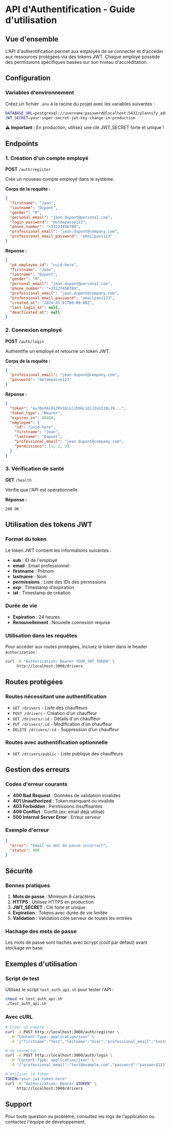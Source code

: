 # API d'Authentification - Guide d'utilisation

## Vue d'ensemble

L'API d'authentification permet aux employés de se connecter et d'accéder aux ressources protégées via des tokens JWT. Chaque employé possède des permissions spécifiques basées sur son niveau d'accréditation.

## Configuration

### Variables d'environnement

Créez un fichier `.env` à la racine du projet avec les variables suivantes :

```bash
DATABASE_URL=postgresql://username:password@localhost:5432/plannify_admin
JWT_SECRET=your-super-secret-jwt-key-change-in-production
```

**⚠️ Important :** En production, utilisez une clé JWT_SECRET forte et unique !

## Endpoints

### 1. Création d'un compte employé

**POST** `/auth/register`

Crée un nouveau compte employé dans le système.

**Corps de la requête :**
```json
{
  "firstname": "Jean",
  "lastname": "Dupont",
  "gender": "M",
  "personal_email": "jean.dupont@personal.com",
  "login_password": "motdepasse123",
  "phone_number": "+33123456789",
  "professional_email": "jean.dupont@company.com",
  "professional_email_password": "emailpass123"
}
```

**Réponse :**
```json
{
  "pk_employee_id": "uuid-here",
  "firstname": "Jean",
  "lastname": "Dupont",
  "gender": "M",
  "personal_email": "jean.dupont@personal.com",
  "phone_number": "+33123456789",
  "professional_email": "jean.dupont@company.com",
  "professional_email_password": "emailpass123",
  "created_at": "2024-01-01T00:00:00Z",
  "last_login_at": null,
  "deactivated_at": null
}
```

### 2. Connexion employé

**POST** `/auth/login`

Authentifie un employé et retourne un token JWT.

**Corps de la requête :**
```json
{
  "professional_email": "jean.dupont@company.com",
  "password": "motdepasse123"
}
```

**Réponse :**
```json
{
  "token": "eyJ0eXAiOiJKV1QiLCJhbGciOiJIUzI1NiJ9...",
  "token_type": "Bearer",
  "expires_in": 86400,
  "employee": {
    "id": "uuid-here",
    "firstname": "Jean",
    "lastname": "Dupont",
    "professional_email": "jean.dupont@company.com",
    "permissions": [1, 2, 3]
  }
}
```

### 3. Vérification de santé

**GET** `/health`

Vérifie que l'API est opérationnelle.

**Réponse :**
```
200 OK
```

## Utilisation des tokens JWT

### Format du token

Le token JWT contient les informations suivantes :
- **sub** : ID de l'employé
- **email** : Email professionnel
- **firstname** : Prénom
- **lastname** : Nom
- **permissions** : Liste des IDs des permissions
- **exp** : Timestamp d'expiration
- **iat** : Timestamp de création

### Durée de vie

- **Expiration** : 24 heures
- **Renouvellement** : Nouvelle connexion requise

### Utilisation dans les requêtes

Pour accéder aux routes protégées, incluez le token dans le header `Authorization` :

```bash
curl -H "Authorization: Bearer YOUR_JWT_TOKEN" \
     http://localhost:3000/drivers
```

## Routes protégées

### Routes nécessitant une authentification

- `GET /drivers` - Liste des chauffeurs
- `POST /drivers` - Création d'un chauffeur
- `GET /drivers/:id` - Détails d'un chauffeur
- `PUT /drivers/:id` - Modification d'un chauffeur
- `DELETE /drivers/:id` - Suppression d'un chauffeur

### Routes avec authentification optionnelle

- `GET /drivers/public` - Liste publique des chauffeurs

## Gestion des erreurs

### Codes d'erreur courants

- **400 Bad Request** : Données de validation invalides
- **401 Unauthorized** : Token manquant ou invalide
- **403 Forbidden** : Permissions insuffisantes
- **409 Conflict** : Conflit (ex: email déjà utilisé)
- **500 Internal Server Error** : Erreur serveur

### Exemple d'erreur

```json
{
  "error": "Email ou mot de passe incorrect",
  "status": 400
}
```

## Sécurité

### Bonnes pratiques

1. **Mots de passe** : Minimum 8 caractères
2. **HTTPS** : Utilisez HTTPS en production
3. **JWT_SECRET** : Clé forte et unique
4. **Expiration** : Tokens avec durée de vie limitée
5. **Validation** : Validation côté serveur de toutes les entrées

### Hachage des mots de passe

Les mots de passe sont hachés avec bcrypt (coût par défaut) avant stockage en base.

## Exemples d'utilisation

### Script de test

Utilisez le script `test_auth_api.sh` pour tester l'API :

```bash
chmod +x test_auth_api.sh
./test_auth_api.sh
```

### Avec cURL

```bash
# Créer un compte
curl -X POST http://localhost:3000/auth/register \
  -H "Content-Type: application/json" \
  -d '{"firstname":"Test","lastname":"User","professional_email":"test@example.com","login_password":"password123","personal_email":"test@personal.com","professional_email_password":"emailpass"}'

# Se connecter
curl -X POST http://localhost:3000/auth/login \
  -H "Content-Type: application/json" \
  -d '{"professional_email":"test@example.com","password":"password123"}'

# Utiliser le token
TOKEN="your-jwt-token-here"
curl -H "Authorization: Bearer $TOKEN" \
     http://localhost:3000/drivers
```

## Support

Pour toute question ou problème, consultez les logs de l'application ou contactez l'équipe de développement.
